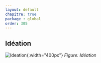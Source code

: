 ```yaml
---
layout: default
chapitre: true
package : global
order: 305
---
```


<!-- new slide -->

## Idéation

![Ideation]({{site.baseurl}}/pk_global/analyse-fonctionnelle/images/ideation.jpg){:width="400px"}
*Figure: Idéation*

 
  

